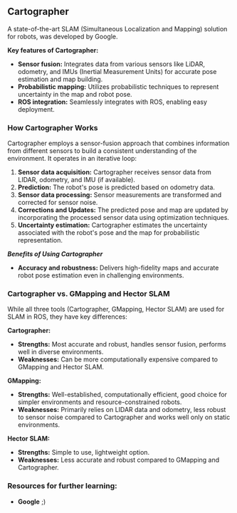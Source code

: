 ## Cartographer

A state-of-the-art SLAM (Simultaneous Localization and Mapping) solution for robots, was developed by Google.

**Key features of Cartographer:**

* **Sensor fusion:** Integrates data from various sensors like LiDAR, odometry, and IMUs (Inertial Measurement Units) for accurate pose estimation and map building.
* **Probabilistic mapping:** Utilizes probabilistic techniques to represent uncertainty in the map and robot pose.
* **ROS integration:** Seamlessly integrates with ROS, enabling easy deployment.

### How Cartographer Works

Cartographer employs a sensor-fusion approach that combines information from different sensors to build a consistent understanding of the environment. It operates in an iterative loop:

1. **Sensor data acquisition:** Cartographer receives sensor data from LIDAR, odometry, and IMU (if available).
2. **Prediction:** The robot's pose is predicted based on odometry data.
3. **Sensor data processing:** Sensor measurements are transformed and corrected for sensor noise.
4. **Corrections and Updates:** The predicted pose and map are updated by incorporating the processed sensor data using optimization techniques.
5. **Uncertainty estimation:** Cartographer estimates the uncertainty associated with the robot's pose and the map for probabilistic representation.

***Benefits of Using Cartographer***

* **Accuracy and robustness:** Delivers high-fidelity maps and accurate robot pose estimation even in challenging environments.

###  Cartographer vs. GMapping and Hector SLAM

While all three tools (Cartographer, GMapping, Hector SLAM) are used for SLAM in ROS, they have key differences:

**Cartographer:**

* **Strengths:** Most accurate and robust, handles sensor fusion, performs well in diverse environments.
* **Weaknesses:** Can be more computationally expensive compared to GMapping and Hector SLAM.

**GMapping:**

* **Strengths:** Well-established, computationally efficient, good choice for simpler environments and resource-constrained robots.
* **Weaknesses:** Primarily relies on LIDAR data and odometry, less robust to sensor noise compared to Cartographer and works well only on static environments.

**Hector SLAM:**

* **Strengths:** Simple to use, lightweight option.
* **Weaknesses:** Less accurate and robust compared to GMapping and Cartographer.


### Resources for further learning:

- **Google** ;)